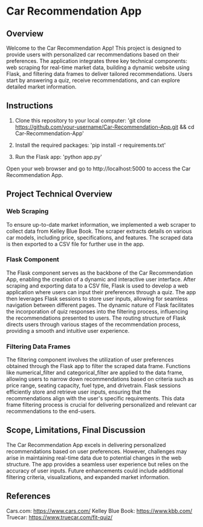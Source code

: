 # __Car Recommendation App__
## Overview
Welcome to the Car Recommendation App! This project is designed to provide users with personalized car recommendations based on their preferences. The application integrates three key technical components: web scraping for real-time market data, building a dynamic website using Flask, and filtering data frames to deliver tailored recommendations. Users start by answering a quiz, receive recommendations, and can explore detailed market information.

## Instructions
1. Clone this repository to your local computer:
'git clone https://github.com/your-username/Car-Recommendation-App.git && cd Car-Recommendation-App'

2. Install the required packages:
'pip install -r requirements.txt'

3. Run the Flask app:
'python app.py' 

Open your web browser and go to http://localhost:5000 to access the Car Recommendation App.

## Project Technical Overview
### Web Scraping
To ensure up-to-date market information, we implemented a web scraper to collect data from Kelley Blue Book. The scraper extracts details on various car models, including price, specifications, and features. The scraped data is then exported to a CSV file for further use in the app.

### Flask Component
The Flask component serves as the backbone of the Car Recommendation App, enabling the creation of a dynamic and interactive user interface. After scraping and exporting data to a CSV file, Flask is used to develop a web application where users can input their preferences through a quiz. The app then leverages Flask sessions to store user inputs, allowing for seamless navigation between different pages. The dynamic nature of Flask facilitates the incorporation of quiz responses into the filtering process, influencing the recommendations presented to users. The routing structure of Flask directs users through various stages of the recommendation process, providing a smooth and intuitive user experience.

### Filtering Data Frames
The filtering component involves the utilization of user preferences obtained through the Flask app to filter the scraped data frame. Functions like numerical_filter and categorical_filter are applied to the data frame, allowing users to narrow down recommendations based on criteria such as price range, seating capacity, fuel type, and drivetrain. Flask sessions efficiently store and retrieve user inputs, ensuring that the recommendations align with the user's specific requirements. This data frame filtering process is crucial for delivering personalized and relevant car recommendations to the end-users.


## Scope, Limitations, Final Discussion
The Car Recommendation App excels in delivering personalized recommendations based on user preferences. However, challenges may arise in maintaining real-time data due to potential changes in the web structure. The app provides a seamless user experience but relies on the accuracy of user inputs. Future enhancements could include additional filtering criteria, visualizations, and expanded market information.

## References
Cars.com: https://www.cars.com/
Kelley Blue Book: https://www.kbb.com/
Truecar: https://www.truecar.com/fit-quiz/ 